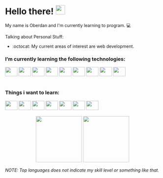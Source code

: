 <h1 align="left">Hello there! <img src="https://raw.githubusercontent.com/kaueMarques/kaueMarques/master/hi.gif" width="30px"></h1>

My name is Oberdan and I'm currently learning to program. 💻


Talking about Personal Stuff:
- :octocat: My current areas of interest are web development. 

### I’m currently learning the following technologies:

<div>
    <img height="30" width="40" src="https://cdn.jsdelivr.net/gh/devicons/devicon/icons/nodejs/nodejs-original.svg" />
    <img height="30" width="40" src="https://cdn.jsdelivr.net/gh/devicons/devicon/icons/javascript/javascript-original.svg" />
    <img height="30" width="40" src="https://cdn.jsdelivr.net/gh/devicons/devicon/icons/mysql/mysql-original.svg" />
    <img height="30" width="40" src="https://cdn.jsdelivr.net/gh/devicons/devicon/icons/mongodb/mongodb-original.svg" />
    <img height="30" width="40" src="https://cdn.jsdelivr.net/gh/devicons/devicon/icons/git/git-original.svg" />
    <img height="30" width="40" src="https://cdn.jsdelivr.net/gh/devicons/devicon/icons/github/github-original.svg" />
    <img height="30" width="40" src="https://cdn.jsdelivr.net/gh/devicons/devicon/icons/react/react-original.svg" />
    <img height="30" width="40" src="https://cdn.jsdelivr.net/gh/devicons/devicon/icons/nextjs/nextjs-original.svg" />
    <img height="30" width="40" src="https://cdn.jsdelivr.net/gh/devicons/devicon/icons/express/express-original.svg" />


</div>

<br>

### Things i want to learn:

<div>
<img height="30" width="40" src="https://cdn.jsdelivr.net/gh/devicons/devicon/icons/electron/electron-original.svg" />
<img height="30" width="40" src="https://cdn.jsdelivr.net/gh/devicons/devicon/icons/vuejs/vuejs-original.svg" />
<img height="30" width="40" src="https://cdn.jsdelivr.net/gh/devicons/devicon/icons/figma/figma-original.svg" />
<img  height="30" width="40" src="https://cdn.jsdelivr.net/gh/devicons/devicon/icons/go/go-original-wordmark.svg" />
<img height="30" width="40" src="https://cdn.jsdelivr.net/gh/devicons/devicon/icons/postgresql/postgresql-original.svg" />
<img height="30" width="40" src="https://cdn.jsdelivr.net/gh/devicons/devicon/icons/php/php-original.svg" />
<img height="30" width="40" src="https://cdn.jsdelivr.net/gh/devicons/devicon/icons/kotlin/kotlin-original.svg" />



</div>

<br>

<div align="center">

<img height="150em" src="https://github-readme-stats.vercel.app/api?username=OberdanSoldi&show_icons=true&theme=dracula"/>
<img height="150em" src="https://github-readme-stats.vercel.app/api/top-langs/?username=OberdanSoldi&layout=compact&langs_count=7&theme=dracula"/>

</div>

*NOTE: Top languages does not indicate my skill level or something like that.*


